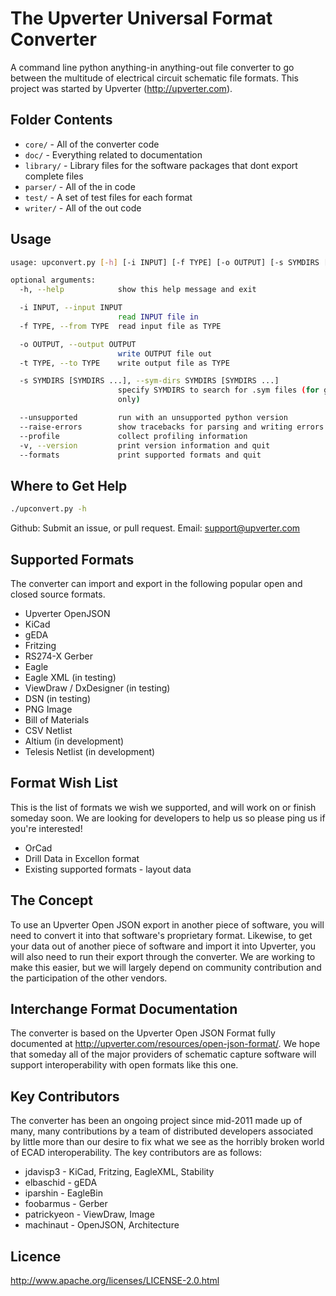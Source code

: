 The Upverter Universal Format Converter
=======================================
A command line python anything-in anything-out file converter to go between the multitude of electrical circuit schematic file formats. This project was started by Upverter (http://upverter.com).


Folder Contents
---------------

* `core/` - All of the converter code
* `doc/` - Everything related to documentation
* `library/` - Library files for the software packages that dont export complete files
* `parser/` - All of the in code
* `test/` - A set of test files for each format
* `writer/` - All of the out code


Usage
---------------

```bash
usage: upconvert.py [-h] [-i INPUT] [-f TYPE] [-o OUTPUT] [-s SYMDIRS [SYMDIRS ...]] [-t TYPE]

optional arguments:
  -h, --help            show this help message and exit

  -i INPUT, --input INPUT
                        read INPUT file in
  -f TYPE, --from TYPE  read input file as TYPE

  -o OUTPUT, --output OUTPUT
                        write OUTPUT file out
  -t TYPE, --to TYPE    write output file as TYPE

  -s SYMDIRS [SYMDIRS ...], --sym-dirs SYMDIRS [SYMDIRS ...]
                        specify SYMDIRS to search for .sym files (for gEDA
                        only)

  --unsupported         run with an unsupported python version
  --raise-errors        show tracebacks for parsing and writing errors
  --profile             collect profiling information
  -v, --version         print version information and quit
  --formats             print supported formats and quit
```


Where to Get Help
---------------

```bash
./upconvert.py -h
```

  Github: Submit an issue, or pull request.
  Email: support@upverter.com


Supported Formats
---------------

  The converter can import and export in the following popular open and closed source formats.

* Upverter OpenJSON
* KiCad
* gEDA
* Fritzing
* RS274-X Gerber
* Eagle
* Eagle XML             (in testing)
* ViewDraw / DxDesigner (in testing)
* DSN                   (in testing)
* PNG Image
* Bill of Materials
* CSV Netlist
* Altium                (in development)
* Telesis Netlist       (in development)


Format Wish List
---------------

  This is the list of formats we wish we supported, and will work on or finish someday soon. We are looking for developers to help us so please ping us if you're interested!

* OrCad
* Drill Data in Excellon format
* Existing supported formats - layout data


The Concept
---------------

  To use an Upverter Open JSON export in another piece of software, you will need to convert it into that software's proprietary format. Likewise, to get your data out of another piece of software and import it into Upverter, you will also need to run their export through the converter. We are working to make this easier, but we will largely depend on community contribution and the participation of the other vendors.


Interchange Format Documentation
---------------

  The converter is based on the Upverter Open JSON Format fully documented at http://upverter.com/resources/open-json-format/. We hope that someday all of the major providers of schematic capture software will support interoperability with open formats like this one.


Key Contributors
---------------

  The converter has been an ongoing project since mid-2011 made up of many, many contributions by a team of distributed developers associated by little more than our desire to fix what we see as the horribly broken world of ECAD interoperability. The key contributors are as follows:

* jdavisp3    -  KiCad, Fritzing, EagleXML, Stability
* elbaschid   -  gEDA
* iparshin    -  EagleBin
* foobarmus   -  Gerber
* patrickyeon -  ViewDraw, Image
* machinaut   -  OpenJSON, Architecture


Licence
---------------

  http://www.apache.org/licenses/LICENSE-2.0.html
